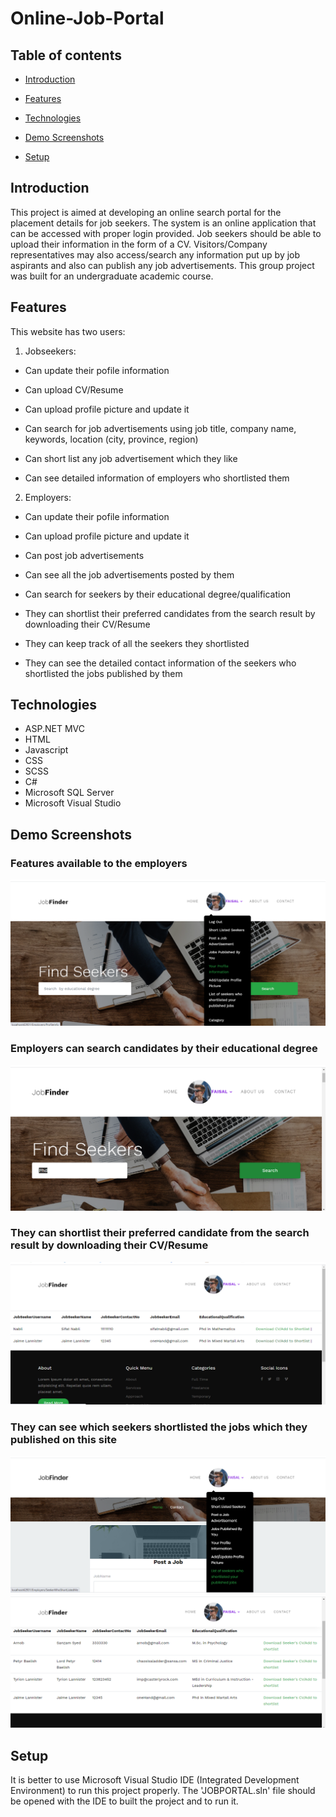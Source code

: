 # Online-Job-Portal

## Table of contents

* [Introduction](#introduction)

* [Features](#features)

* [Technologies](#technologies)

* [Demo Screenshots](#demo-screenshots)

* [Setup](#setup)

## Introduction

This project is aimed at developing an online search portal for the placement details for job seekers. The system is an online application that can be accessed with proper login provided. Job seekers should be able to upload their information in the form of a CV. Visitors/Company representatives may also access/search any information put up by job aspirants and also can publish any job advertisements. This group project was built for an undergraduate academic course.

## Features

This website has two users:

1. Jobseekers:

  * Can update their pofile information
  
  * Can upload CV/Resume
  
  * Can upload profile picture and update it

  * Can search for job advertisements using job title, company name, keywords, location (city, province, region)
  
  * Can short list any job advertisement which they like
  
  * Can see detailed information of employers who shortlisted them
  
2. Employers:

  * Can update their pofile information
  
  * Can upload profile picture and update it
  
  * Can post job advertisements
  
  * Can see all the job advertisements posted by them
  
  * Can search for seekers by their educational degree/qualification
  
  * They can shortlist their preferred candidates from the search result by downloading their CV/Resume
  
  * They can keep track of all the seekers they shortlisted
  
  * They can see the detailed contact information of the seekers who shortlisted the jobs published by them
  
  

  

  ## Technologies
  * ASP.NET MVC
  * HTML
  * Javascript
  * CSS
  * SCSS
  * C#
  * Microsoft SQL Server
  * Microsoft Visual Studio
  
  ## Demo Screenshots
  
<div> 
 
  <h3> Features available to the employers  </h3>

 <img src="DEMO_IMAGES/1.png">

 </div>


<div>

  <h3> Employers can search candidates by their educational degree</h3>
  
 <img src="DEMO_IMAGES/2.png">
 
 </div>
 

<div>
  <h3> They can shortlist their preferred candidate from the search result by downloading their CV/Resume </h3>
  
 <img src="DEMO_IMAGES/3.png">
 
 </div>

 
 <h3> They can see which seekers shortlisted the jobs which they published on this site </h3>
 
 
 <p float="left">
  <img src="DEMO_IMAGES/4.png"/>
  <img src="DEMO_IMAGES/5.png"/> 
</p>



 


 
 ## Setup
 
It is better to use Microsoft Visual Studio IDE (Integrated Development Environment) to run this project properly. The 'JOBPORTAL.sln' file should be opened with the IDE to  built the project and to run it.
